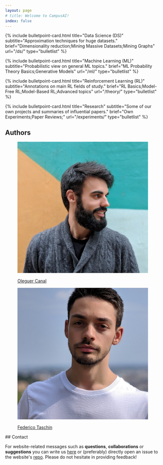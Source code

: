 ```yaml
---
layout: page
# title: Welcome to CampusAI!
index: false
---
```

<div class="row" markdown="1">
<div class="col-10 offset-1" markdown="1">
<!-- CampusAI is an artificial intelligence content website with (currently) 35+ articles, mainly focused on Reinforcement Learning. -->
<!-- ## Content -->

{% include bulletpoint-card.html title="Data Science (DS)"
subtitle="Approximation techniques for huge datasets."
brief="Dimensionality reduction;Mining Massive Datasets;Mining Graphs"
url="/ds/" type="bulletlist" %}

{% include bulletpoint-card.html title="Machine Learning (ML)"
subtitle="Probabilistic view on general ML topics."
brief="ML Probability Theory Basics;Generative Models"
url="/ml/" type="bulletlist" %}

{% include bulletpoint-card.html title="Reinforcement Learning (RL)"
subtitle="Annotations on main RL fields of study."
brief="RL Basics;Model-Free RL;Model-Based RL;Advanced topics"
url="/theory/" type="bulletlist" %}

{% include bulletpoint-card.html title="Research"
subtitle="Some of our own projects and summaries of influential papers."
brief="Own Experiments;Paper Reviews;"
url="/experiments/" type="bulletlist" %}

## Authors
</div>
</div>

<div class="row">
<div class="col-5 col-sm-4 offset-0 offset-sm-1">
    <figure class="figure">
        <a href="https://www.linkedin.com/in/oleguercanal/">
        <img src="/assets/images/about/oleguer.jpg" class="rounded-circle figure-img img-fluid">
        <p class="text-center roboto-bold"> Oleguer Canal </p>
        </a>
    </figure>
</div>

<div class="col-1 col-sm-2"></div>
<div class="col-5 col-sm-4">
    <figure class="figure">
        <a href="https://www.linkedin.com/in/federico-taschin/">
        <img src="/assets/images/about/federico.jpg" class="rounded-circle figure-img img-fluid">
        <p class="text-center roboto-bold"> Federico Taschin </p>
        </a>
    </figure>
 
</div>
<div class="col-0 col-sm-1"></div>
</div>

<div class="col-10 offset-1" markdown="1">
## Contact

For website-related messages such as __questions__, __collaborations__ or __suggestions__ you can write us [here](mailto:ai.campus.ai@gmail.com) or (preferably) directly open an issue to the website's [repo](https://github.com/CampusAI/CampusAI.github.io). Please do not hesitate in providing feedback!
</div>
